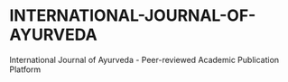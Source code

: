 # INTERNATIONAL-JOURNAL-OF-AYURVEDA
International Journal of Ayurveda - Peer-reviewed Academic Publication Platform
